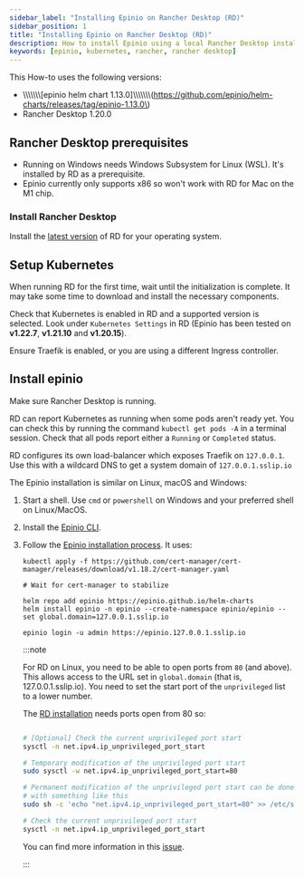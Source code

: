 ```yaml
---
sidebar_label: "Installing Epinio on Rancher Desktop (RD)"
sidebar_position: 1
title: "Installing Epinio on Rancher Desktop (RD)"
description: How to install Epinio using a local Rancher Desktop installation.
keywords: [epinio, kubernetes, rancher, rancher desktop]
---
```


This How-to uses the following versions:

* \\\\\\\\\\\\\\[epinio helm chart 1.13.0\]\\\\\\\\\\\\\\\(https://github.com/epinio/helm-charts/releases/tag/epinio-1.13.0\)
* Rancher Desktop 1.20.0

## Rancher Desktop prerequisites

* Running on Windows needs Windows Subsystem for Linux (WSL).
It's installed by RD as a prerequisite.
* Epinio currently only supports x86 so won't work with RD for Mac on the M1 chip.

### Install Rancher Desktop

Install the [latest version](https://github.com/rancher-sandbox/rancher-desktop/releases) of RD for your operating system.

## Setup Kubernetes

When running RD for the first time, wait until the initialization is complete. It may take some time to download and install the necessary components.

Check that Kubernetes is enabled in RD and a supported version is selected.
Look under `Kubernetes Settings` in RD (Epinio has been tested on **v1.22.7**, **v1.21.10** and **v1.20.15**).

Ensure Traefik is enabled, or you are using a different Ingress controller.

## Install epinio

Make sure Rancher Desktop is running.

RD can report Kubernetes as running when some pods aren't ready yet.
You can check this by running the command `kubectl get pods -A` in a terminal session.
Check that all pods report either a `Running` or `Completed` status.

RD configures its own load-balancer which exposes Traefik on `127.0.0.1`.
Use this with a wildcard DNS to get a system domain of `127.0.0.1.sslip.io`

The Epinio installation is similar on Linux, macOS and Windows:

1. Start a shell. Use `cmd` or `powershell` on Windows and your preferred shell on Linux/MacOS.

1. Install the [Epinio CLI](../../installation/install_epinio_cli.md).

1. Follow the [Epinio installation process](../../installation/install_epinio.md). It uses:

    ```shell
    kubectl apply -f https://github.com/cert-manager/cert-manager/releases/download/v1.18.2/cert-manager.yaml

    # Wait for cert-manager to stabilize

    helm repo add epinio https://epinio.github.io/helm-charts
    helm install epinio -n epinio --create-namespace epinio/epinio --set global.domain=127.0.0.1.sslip.io

    epinio login -u admin https://epinio.127.0.0.1.sslip.io

    ```

    :::note

    For RD on Linux, you need to be able to open ports from `80` (and above).
    This allows access to the URL set in `global.domain` (that is, 127.0.0.1.sslip.io).
    You need to set the start port of the `unprivileged` list to a lower number.

    The [RD installation](https://docs.rancherdesktop.io/getting-started/installation/#traefik-port-binding-access) needs ports open from 80 so:

    ```bash

    # [Optional] Check the current unprivileged port start
    sysctl -n net.ipv4.ip_unprivileged_port_start

    # Temporary modification of the unprivileged port start
    sudo sysctl -w net.ipv4.ip_unprivileged_port_start=80

    # Permanent modification of the unprivileged port start can be done
    # with something like this
    sudo sh -c 'echo "net.ipv4.ip_unprivileged_port_start=80" >> /etc/sysctl.d/50-unprivileged-ports.conf'

    # Check the current unprivileged port start
    sysctl -n net.ipv4.ip_unprivileged_port_start

    ```

    You can find more information in this [issue](https://github.com/rancher-sandbox/rancher-desktop/issues/576).

    :::
